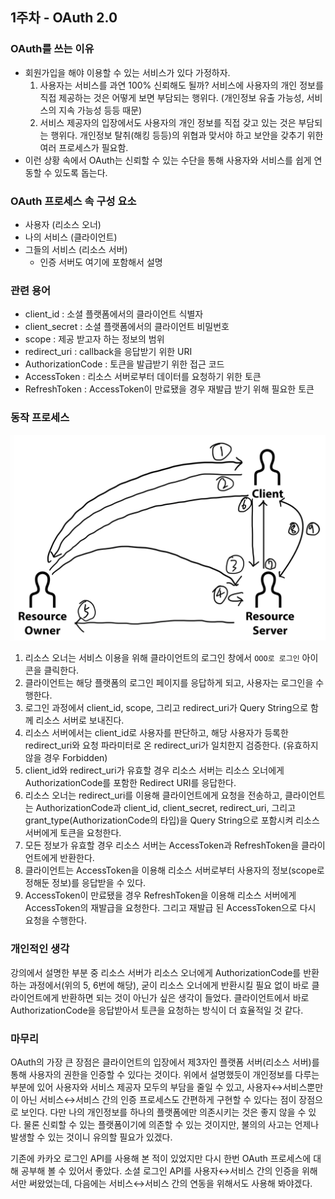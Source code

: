## 1주차 - OAuth 2.0

### OAuth를 쓰는 이유

- 회원가입을 해야 이용할 수 있는 서비스가 있다 가정하자.
    1. 사용자는 서비스를 과연 100% 신뢰해도 될까? 서비스에 사용자의 개인 정보를 직접 제공하는 것은 어떻게 보면 부담되는 행위다. (개인정보 유출 가능성, 서비스의 지속 가능성 등등 때문)
    2. 서비스 제공자의 입장에서도 사용자의 개인 정보를 직접 갖고 있는 것은 부담되는 행위다. 개인정보 탈취(해킹 등등)의 위협과 맞서야 하고 보안을 갖추기 위한 여러 프로세스가 필요함.
- 이런 상황 속에서 OAuth는 신뢰할 수 있는 수단을 통해 사용자와 서비스를 쉽게 연동할 수 있도록 돕는다.

### OAuth 프로세스 속 구성 요소

- 사용자 (리소스 오너)
- 나의 서비스 (클라이언트)
- 그들의 서비스 (리소스 서버)
    - 인증 서버도 여기에 포함해서 설명

### 관련 용어

- client_id : 소셜 플랫폼에서의 클라이언트 식별자
- client_secret : 소셜 플랫폼에서의 클라이언트 비밀번호
- scope :  제공 받고자 하는 정보의 범위
- redirect_uri : callback을 응답받기 위한 URI
- AuthorizationCode : 토큰을 발급받기 위한 접근 코드
- AccessToken : 리소스 서버로부터 데이터를 요청하기 위한 토큰
- RefreshToken : AccessToken이 만료됐을 경우 재발급 받기 위해 필요한 토큰

### 동작 프로세스

![week1.jpeg](./images/week1.jpeg)

1. 리소스 오너는 서비스 이용을 위해 클라이언트의 로그인 창에서 `OOO로 로그인` 아이콘을 클릭한다.
2. 클라이언트는 해당 플랫폼의 로그인 페이지를 응답하게 되고, 사용자는 로그인을 수행한다.
3. 로그인 과정에서 client_id, scope, 그리고 redirect_uri가 Query String으로 함께 리소스 서버로 보내진다.
4. 리소스 서버에서는 client_id로 사용자를 판단하고, 해당 사용자가 등록한 redirect_uri와 요청 파라미터로 온 redirect_uri가 일치한지 검증한다. (유효하지 않을 경우 Forbidden)
5. client_id와 redirect_uri가 유효할 경우 리소스 서버는 리소스 오너에게 AuthorizationCode를 포함한 Redirect URI를 응답한다.
6. 리소스 오너는 redirect_uri를 이용해 클라이언트에게 요청을 전송하고, 클라이언트는 AuthorizationCode과 client_id, client_secret, redirect_uri, 그리고 grant_type(AuthorizationCode의 타입)을 Query String으로 포함시켜 리소스 서버에게 토큰을 요청한다.
7. 모든 정보가 유효할 경우 리소스 서버는 AccessToken과 RefreshToken을 클라이언트에게 반환한다.
8. 클라이언트는 AccessToken을 이용해 리소스 서버로부터 사용자의 정보(scope로 정해둔 정보)를 응답받을 수 있다.
9. AccessToken이 만료됐을 경우 RefreshToken을 이용해 리소스 서버에게 AccessToken의 재발급을 요청한다. 그리고 재발급 된 AccessToken으로 다시 요청을 수행한다.

### 개인적인 생각

강의에서 설명한 부분 중 리소스 서버가 리소스 오너에게 AuthorizationCode를 반환하는 과정에서(위의 5, 6번에 해당), 굳이 리소스 오너에게 반환시킬 필요 없이 바로 클라이언트에게 반환하면 되는 것이 아닌가 싶은 생각이 들었다. 클라이언트에서 바로 AuthorizationCode을 응답받아서 토큰을 요청하는 방식이 더 효율적일 것 같다.

### 마무리

OAuth의 가장 큰 장점은 클라이언트의 입장에서 제3자인 플랫폼 서버(리소스 서버)를 통해 사용자의 권한을 인증할 수 있다는 것이다. 위에서 설명했듯이 개인정보를 다루는 부분에 있어 사용자와 서비스 제공자 모두의 부담을 줄일 수 있고, 사용자↔서비스뿐만이 아닌 서비스↔서비스 간의 인증 프로세스도 간편하게 구현할 수 있다는 점이 장점으로 보인다. 
다만 나의 개인정보를 하나의 플랫폼에만 의존시키는 것은 좋지 않을 수 있다. 물론 신뢰할 수 있는 플랫폼이기에 의존할 수 있는 것이지만, 불의의 사고는 언제나 발생할 수 있는 것이니 유의할 필요가 있겠다.

기존에 카카오 로그인 API를 사용해 본 적이 있었지만 다시 한번 OAuth 프로세스에 대해 공부해 볼 수 있어서 좋았다. 소셜 로그인 API를 사용자↔서비스 간의 인증을 위해서만 써왔었는데, 다음에는 서비스↔서비스 간의 연동을 위해서도 사용해 봐야겠다.
